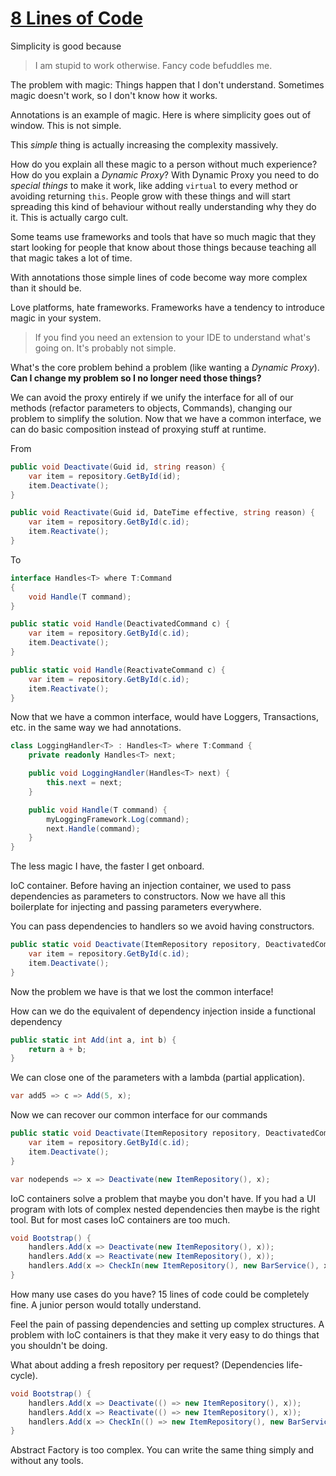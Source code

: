 # [8 Lines of Code](https://www.infoq.com/presentations/8-lines-code-refactoring)

Simplicity is good because
> I am stupid to work otherwise. Fancy code befuddles me.

The problem with magic: Things happen that I don't understand. Sometimes magic doesn't work, so I don't know how it works.

Annotations is an example of magic. Here is where simplicity goes out of window. This is not simple.

This _simple_ thing is actually increasing the complexity massively.

How do you explain all these magic to a person without much experience? How do you explain a _Dynamic Proxy_? With Dynamic Proxy you need to do _special things_ to make it work, like adding `virtual` to every method or avoiding returning `this`. People grow with these things and will start spreading this kind of behaviour without really understanding why they do it. This is actually cargo cult.

Some teams use frameworks and tools that have so much magic that they start looking for people that know about those things because teaching all that magic takes a lot of time.

With annotations those simple lines of code become way more complex than it should be.

Love platforms, hate frameworks. Frameworks have a tendency to introduce magic in your system.

> If you find you need an extension to your IDE to understand what's going on. It's probably not simple.

What's the core problem behind a problem (like wanting a _Dynamic Proxy_). **Can I change my problem so I no longer need those things?**

We can avoid the proxy entirely if we unify the interface for all of our methods (refactor parameters to objects, Commands), changing our problem to simplify the solution. Now that we have a common interface, we can do basic composition instead of proxying stuff at runtime.

From 

```c#
public void Deactivate(Guid id, string reason) {
    var item = repository.GetById(id);
    item.Deactivate();
}

public void Reactivate(Guid id, DateTime effective, string reason) {
    var item = repository.GetById(c.id);
    item.Reactivate();
}
```

To

```c#
interface Handles<T> where T:Command
{
    void Handle(T command);
}
```
```c#
public static void Handle(DeactivatedCommand c) {
    var item = repository.GetById(c.id);
    item.Deactivate();
}

public static void Handle(ReactivateCommand c) {
    var item = repository.GetById(c.id);
    item.Reactivate();
}
```

Now that we have a common interface, would have Loggers, Transactions, etc. in the same way we had annotations.

```c#
class LoggingHandler<T> : Handles<T> where T:Command {
    private readonly Handles<T> next;

    public void LoggingHandler(Handles<T> next) {
        this.next = next;
    }

    public void Handle(T command) {
        myLoggingFramework.Log(command);
        next.Handle(command);
    }
}
```

The less magic I have, the faster I get onboard.

IoC container. Before having an injection container, we used to pass dependencies as parameters to constructors. Now we have all this boilerplate for injecting and passing parameters everywhere.

You can pass dependencies to handlers so we avoid having constructors.

```c#
public static void Deactivate(ItemRepository repository, DeactivatedCommand c) {
    var item = repository.GetById(c.id);
    item.Deactivate();
}
```

Now the problem we have is that we lost the common interface!

How can we do the equivalent of dependency injection inside a functional dependency

```c#
public static int Add(int a, int b) {
    return a + b;
}
```

We can close one of the parameters with a lambda (partial application).

```c#
var add5 => c => Add(5, x);
```

Now we can recover our common interface for our commands

```c#
public static void Deactivate(ItemRepository repository, DeactivatedCommand c) {
    var item = repository.GetById(c.id);
    item.Deactivate();
}
```

```c#
var nodepends => x => Deactivate(new ItemRepository(), x);
```

IoC containers solve a problem that maybe you don't have. If you had a UI program with lots of complex nested dependencies then maybe is the right tool. But for most cases IoC containers are too much.

```c#
void Bootstrap() {
    handlers.Add(x => Deactivate(new ItemRepository(), x));
    handlers.Add(x => Reactivate(new ItemRepository(), x));
    handlers.Add(x => CheckIn(new ItemRepository(), new BarService(), x));
}
```


How many use cases do you have? 15 lines of code could be completely fine. A junior person would totally understand.

Feel the pain of passing dependencies and setting up complex structures. A problem with IoC containers is that they make it very easy to do things that you shouldn't be doing.

What about adding a fresh repository per request? (Dependencies life-cycle).


```c#
void Bootstrap() {
    handlers.Add(x => Deactivate(() => new ItemRepository(), x));
    handlers.Add(x => Reactivate(() => new ItemRepository(), x));
    handlers.Add(x => CheckIn(() => new ItemRepository(), new BarService(), x));
}
```

Abstract Factory is too complex. You can write the same thing simply and without any tools.
